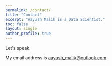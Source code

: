 ```yaml
---
permalink: /contact/
title: "Contact"
excerpt: "Aayush Malik is a Data Scientist."
toc: false
layout: single
author_profile: true
---
```

Let's speak.

My email address is aayush_malik@outlook.com